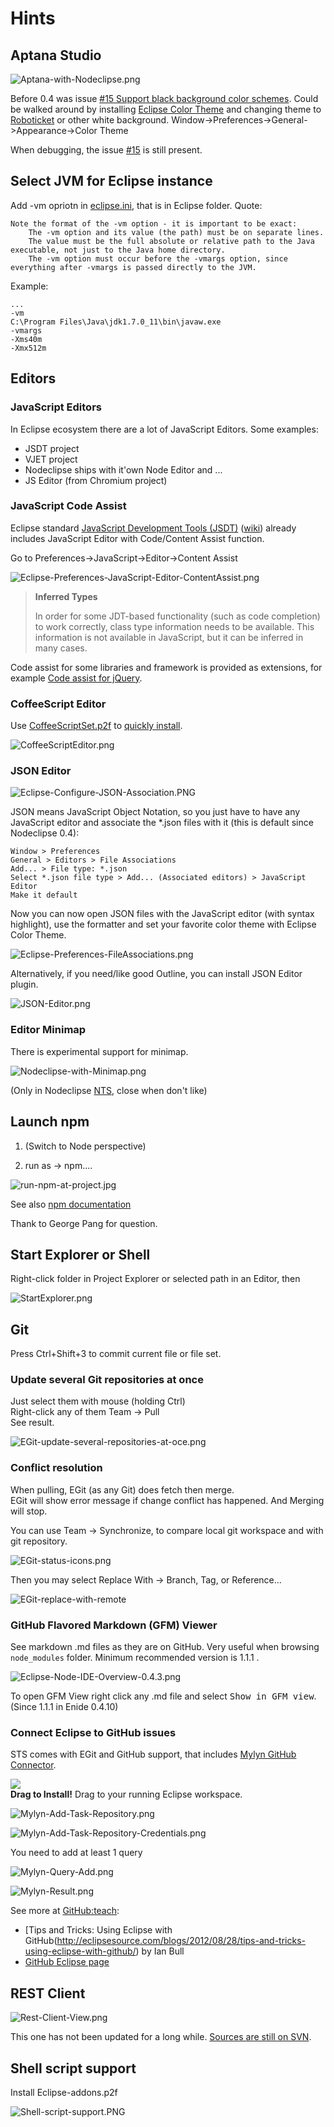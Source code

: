 # Hints

## Aptana Studio

![Aptana-with-Nodeclipse.png](Pictures/Aptana-with-Nodeclipse.png)

Before 0.4 was issue [#15 Support black background color schemes](https://github.com/Nodeclipse/nodeclipse-1/issues/15).
Could be walked around by installing [Eclipse Color Theme](http://marketplace.eclipse.org/content/eclipse-color-theme) 
 and changing theme to [Roboticket](http://eclipsecolorthemes.org/?view=theme&id=93) or other white background.
Window->Preferences->General->Appearance->Color Theme

When debugging, the issue [#15](https://github.com/Nodeclipse/nodeclipse-1/issues/15) is still present.

## Select JVM for Eclipse instance

Add -vm opriotn in [eclipse.ini](http://wiki.eclipse.org/Eclipse.ini), that is in Eclipse folder. Quote:

	Note the format of the -vm option - it is important to be exact:
    	The -vm option and its value (the path) must be on separate lines.
    	The value must be the full absolute or relative path to the Java executable, not just to the Java home directory.
    	The -vm option must occur before the -vmargs option, since everything after -vmargs is passed directly to the JVM. 

Example:

	...
	-vm
	C:\Program Files\Java\jdk1.7.0_11\bin\javaw.exe
	-vmargs
	-Xms40m
	-Xmx512m

## Editors

### JavaScript Editors

In Eclipse ecosystem there are a lot of JavaScript Editors. Some examples:

- JSDT project
- VJET project
- Nodeclipse ships with it'own Node Editor and ...
- JS Editor (from Chromium project)

### JavaScript Code Assist

Eclipse standard [JavaScript Development Tools (JSDT)](http://www.eclipse.org/webtools/jsdt/)
 ([wiki](http://wiki.eclipse.org/JSDT))
 already includes JavaScript Editor with Code/Content Assist function.  
 
Go to Preferences->JavaScript->Editor->Content Assist 

![Eclipse-Preferences-JavaScript-Editor-ContentAssist.png](Pictures/Eclipse-Preferences-JavaScript-Editor-ContentAssist.png)

> **Inferred Types**
> 
> In order for some JDT-based functionality (such as code completion) to work correctly,
> class type information needs to be available. This information is not available in JavaScript,
> but it can be inferred in many cases.

Code assist for some libraries and framework is provided as extensions, for example
[Code assist for jQuery](http://marketplace.eclipse.org/content/jsdt-jquery).

### CoffeeScript Editor

Use [CoffeeScriptSet.p2f](https://raw.github.com/Nodeclipse/eclipse-node-ide/master/CoffeeScriptSet.p2f)
to [quickly install](http://marketplace.eclipse.org/content/coffeescript-editor-quick-installer).

![CoffeeScriptEditor.png](Pictures/CoffeeScriptEditor.png)


### JSON Editor

![Eclipse-Configure-JSON-Association.PNG](Pictures/Eclipse-Configure-JSON-Association.PNG)

JSON means JavaScript Object Notation, so you just have to have any JavaScript editor 
and associate the *.json files with it (this is default since Nodeclipse 0.4):

    Window > Preferences
    General > Editors > File Associations
    Add... > File type: *.json
    Select *.json file type > Add... (Associated editors) > JavaScript Editor
    Make it default

Now you can now open JSON files with the JavaScript editor (with syntax highlight),
 use the formatter and set your favorite color theme with Eclipse Color Theme.

![Eclipse-Preferences-FileAssociations.png](Pictures/Eclipse-Preferences-FileAssociations.png)

Alternatively, if you need/like good Outline, you can install JSON Editor plugin.

![JSON-Editor.png](Pictures/JSON-Editor.png)

### Editor Minimap

There is experimental support for minimap.

![Nodeclipse-with-Minimap.png](Pictures/Nodeclipse-with-Minimap.png)

(Only in Nodeclipse [NTS](http://www.nodeclipse.org/nts/), close when don't like)

## Launch npm

1. (Switch to Node perspective)

2. run as ->  npm....

![run-npm-at-project.jpg](Pictures/run-npm-at-project.jpg)

See also [npm documentation](https://npmjs.org/doc/)


Thank to George Pang for question.

## Start Explorer or Shell

Right-click folder in Project Explorer or selected path in an Editor, then

![StartExplorer.png](Pictures/Plugins/StartExplorer.png)

## Git

Press Ctrl+Shift+3 to commit current file or file set.

### Update several Git repositories at once

Just select them with mouse (holding Ctrl)  
Right-click any of them Team -> Pull  
See result.

![EGit-update-several-repositories-at-oce.png](Pictures/EGit-update-several-repositories-at-oce.png)

### Conflict resolution

When pulling, EGit (as any Git) does fetch then merge.  
EGit will show error message if change conflict has happened. And Merging will stop.

You can use Team -> Synchronize, to compare local git workspace and with git repository.

![EGit-status-icons.png](Pictures/EGit-status-icons.png)

Then you may select Replace With -> Branch, Tag, or Reference...

![EGit-replace-with-remote](Pictures/EGit-replace-with-remote.png) 

### GitHub Flavored Markdown (GFM) Viewer

See markdown .md files as they are on GitHub. Very useful when browsing `node_modules` folder. Minimum recommended version is 1.1.1 .

![Eclipse-Node-IDE-Overview-0.4.3.png](Pictures/Eclipse-Node-IDE-Overview-0.4.3.png)

To open GFM View right click any .md file and select <kbd>Show in GFM view</kbd>. (Since 1.1.1 in Enide 0.4.10)

### Connect Eclipse to GitHub issues

STS comes with EGit and GitHub support, that includes
 [Mylyn GitHub Connector](http://marketplace.eclipse.org/content/github-mylyn-connector).
<div>
<a href="http://marketplace.eclipse.org/marketplace-client-intro?mpc_install=1147" class="drag">
<img src="/sites/all/modules/custom/marketplace/images/installbutton.png"></a>
<div class="tooltip"><b>Drag to Install!</b> Drag to your running Eclipse workspace.</div>
</div> 

![Mylyn-Add-Task-Repository.png](Pictures/Mylyn-Add-Task-Repository.png)

![Mylyn-Add-Task-Repository-Credentials.png](Pictures/Mylyn-Add-Task-Repository-Credentials.png)

You need to add at least 1 query

![Mylyn-Query-Add.png](Pictures/Mylyn-Query-Add.png)

![Mylyn-Result.png](Pictures/Mylyn-Result.png)

See more at [GitHub:teach](http://teach.github.com/articles/github-issues-cheatsheet/):

- [Tips and Tricks: Using Eclipse with GitHub(http://eclipsesource.com/blogs/2012/08/28/tips-and-tricks-using-eclipse-with-github/)  by Ian Bull
- [GitHub Eclipse page](http://eclipse.github.com/)

## REST Client

![Rest-Client-View.png](Pictures/Rest-Client-View.png)

This one has not been updated for a long while. [Sources are still on SVN](http://svn.codespot.com/a/eclipselabs.org/restclient-tool/).

## Shell script support

Install Eclipse-addons.p2f

![Shell-script-support.PNG](Pictures/Shell-script-support.PNG)
